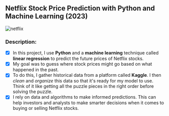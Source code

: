 
## Netflix Stock Price Prediction with Python and Machine Learning (2023)
![netflix](https://github.com/Mayurishinde27/Netflix-Stock-Market-Analysis/assets/85113641/0d843aba-8ced-415a-835a-356904407c3a)


### Description:
- [x] In this project, I use **Python** and a **machine learning** technique called **linear regression** to predict the future prices of Netflix stocks.
- [x] My goal was to guess where stock prices might go based on what happened in the past.
- [x] To do this, I gather historical data from a platform called **Kaggle**. I then _clean_ and _organize_ this data so that it's ready for my model to use. Think of it like getting all the puzzle pieces in the right order before solving the puzzle.
- [x] I rely on data and algorithms to make informed predictions. This can help investors and analysts to make smarter decisions when it comes to buying or selling Netflix stocks.
